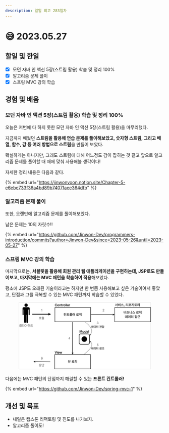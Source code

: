 ```yaml
---
description: 일일 회고 283일차
---
```


# 😅 2023.05.27

## 할일 및 한일&#x20;

* [x] 모던 자바 인 액션 5장(스트림 활용) 학습 및 정리 100%&#x20;
* [x] 알고리즘 문제 풀이&#x20;
* [x] 스프링 MVC 강의 학습&#x20;

## 경험 및 배움&#x20;

### 모던 자바 인 액션 5장(스트림 활용) 학습 및 정리 100%&#x20;

오늘은 저번에 다 하지 못한 모던 자바 인 액션 5장(스트림 활용)을 마무리했다.

지금까지 배웠던 **스트림을 활용해 연습 문제를 풀이해보았고, 숫자형 스트림, 그리고 배열, 함수, 값 등 여러 방법으로 스트림**을 만들어 보았다.

확실하게는 아니지만, 그래도 스트림에 대해 어느정도 감이 잡히는 것 같고 앞으로 알고리즘 문제를 풀이할 때 때에 맞춰 사용해볼 생각이다!

자세한 정리 내용은 다음과 같다.

{% embed url="https://jinwonyoon.notion.site/Chapter-5-e6ebe733f36a4bd89b7407faee364dfb" %}

### 알고리즘 문제 풀이&#x20;

또한, 오랜만에 알고리즘 문제를 풀이해보았다.

남은 문제는 10의 자릿수!!

{% embed url="https://github.com/Jinwon-Dev/programmers-introduction/commits?author=Jinwon-Dev&since=2023-05-26&until=2023-05-27" %}

### 스프링 MVC 강의 학습&#x20;

마지막으로는, **서블릿을 활용해 회원 관리 웹 애플리케이션을 구현하는데, JSP로도 만들어보고, 마지막에는 MVC 패턴을 학습하여 적용**해보았다.

평소에 JSP도 오래된 기술이라고는 하지만 한 번쯤 사용해보고 싶은 기술이여서 좋았고, 단점과 그를 극복할 수 있는 MVC 패턴까지 학습할 수 있었다.

<figure><img src="../.gitbook/assets/image (1) (1) (1).png" alt=""><figcaption></figcaption></figure>

다음에는 MVC 패턴의 단점까지 해결할 수 있는 **프론트 컨트롤러!**

{% embed url="https://github.com/Jinwon-Dev/spring-mvc-1" %}

## 개선 및 목표&#x20;

* 내일은 캡스톤 리팩토링 및 진도를 나가보자.&#x20;
* 알고리즘 풀이도!&#x20;
